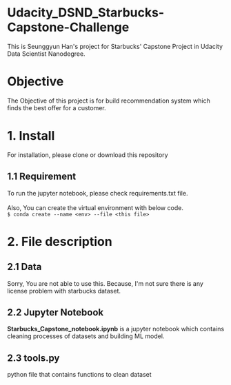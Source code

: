 # Udacity_DSND_Starbucks-Capstone-Challenge
This is Seunggyun Han's project for Starbucks' Capstone Project in Udacity Data Scientist Nanodegree.<br>

# Objective
The Objective of this project is for build recommendation system which finds the best offer for a customer.  <br>

# 1. Install
For installation, please clone or download this repository<br>

## 1.1 Requirement
To run the jupyter notebook, please check requirements.txt file.<br><br>
Also, You can create the virtual environment with below code. <br>
`$ conda create --name <env> --file <this file>`<br>

# 2. File description
## 2.1 Data
Sorry, You are not able to use this. Because, I'm not sure there is any license problem with starbucks dataset.<br>
## 2.2 Jupyter Notebook
**Starbucks_Capstone_notebook.ipynb** is a jupyter notebook which contains cleaning processes of datasets and building ML model.<br>

## 2.3 tools.py
python file that contains functions to clean dataset
